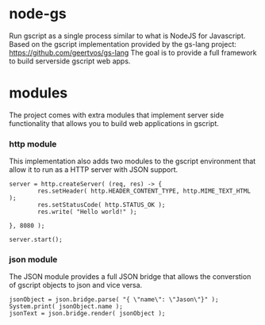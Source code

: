 # node-gs
Run gscript as a single process similar to what is NodeJS for Javascript. Based on the gscript implementation provided by the gs-lang project: https://github.com/geertvos/gs-lang
The goal is to provide a full framework to build serverside gscript web apps.
# modules
The project comes with extra modules that implement server side functionality that allows you to build web applications in gscript.

### http module
This implementation also adds two modules to the gscript environment that allow it to run as a HTTP server with JSON support. 

```
server = http.createServer( (req, res) -> {
        res.setHeader( http.HEADER_CONTENT_TYPE, http.MIME_TEXT_HTML );
        res.setStatusCode( http.STATUS_OK );
        res.write( "Hello world!" );
   
}, 8080 );

server.start();

```

### json module
The JSON module provides a full JSON bridge that allows the converstion of gscript objects to json and vice versa. 

```
jsonObject = json.bridge.parse( "{ \"name\": \"Jason\"}" );
System.print( jsonObject.name );
jsonText = json.bridge.render( jsonObject );
```
